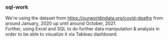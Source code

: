 ### sql-work
We're using the dataset from https://ourworldindata.org/covid-deaths from around January, 2020 up until around October, 2021.<br> 
Further, using Excel and SQL to do further data manipulation & analysis in order to be able to visualize it via Tableau dashboard.

